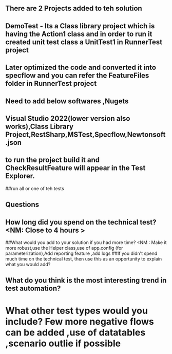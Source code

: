 ﻿
## There are 2 Projects added to teh solution 
## DemoTest - Its a Class library project which is having the Action1 class and in order to run it created unit test class a UnitTest1 in RunnerTest project

## Later optimized the code and converted it into specflow and you can refer the FeatureFiles folder in RunnerTest project
## Need to add below softwares ,Nugets 
## Visual Studio 2022(lower version also works),Class Library Project,RestSharp,MSTest,Specflow,Newtonsoft.json
## to run the project build it and CheckResultFeature will appear in the Test Explorer.
##run all or one of teh tests

## Questions
## How long did you spend on the technical test? <NM: Close to 4 hours >
##What would you add to your solution if you had more time? <NM : Make it more robust,use the Helper class,use of app.config (for parameterization),Add reporting feature ,add logs
##If you didn't spend much time on the technical test, then use this as an opportunity to explain what you would add?
## What do you think is the most interesting trend in test automation?
# What other test types would you include? <NM> Few more negative flows can be  added ,use of datatables ,scenario outlie if possible 

